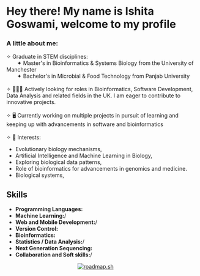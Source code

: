 <H1> Hey there! My name is Ishita Goswami, welcome to my profile</H1>

<H3> A little about me: </H3>
✧ Graduate in STEM disciplines:
<br>
&emsp;&emsp;✦ Master's in Bioinformatics & Systems Biology from the University of Manchester
<br>
&emsp;&emsp;✦ Bachelor's in Microbial & Food Technology from Panjab University
<br><br>
✧ 👩🏻‍💻 Actively looking for roles in Bioinformatics, Software Development, Data Analysis and related fields in the UK. I am eager to contribute to innovative projects.
<br><br>
✧ 🖥️ Currently working on multiple projects in pursuit of learning and keeping up with advancements in software and bioinformatics
<br><br>
✧ 🔬 Interests: 
<ul>
  <li>Evolutionary biology mechanisms,</li>
  <li>Artificial Intelligence and Machine Learning in Biology,</li>
  <li>Exploring biological data patterns,</li>
  <li>Role of bioinformatics for advancements in genomics and medicine.</li>
  <li>Biological systems,</li> 
</ul>

<h2>Skills</h2>
<ul>
  <li><b>Programming Languages:</b></li>
  <li><b>Machine Learning:</b>/</li>
  <li><b>Web and Mobile Development:</b>/</li>
  <li><b>Version Control:</b></li>
  <li><b>Bioinformatics:</b></li>
  <li><b>Statistics / Data Analysis:</b>/</li>
  <li><b>Next Generation Sequencing:</b></li>
  <li><b>Collaboration and Soft skills:</b>/</li>
</ul>
&emsp;&emsp;&emsp;&emsp;&emsp;&emsp;&emsp;&emsp;&emsp;&emsp;&emsp;&emsp;&emsp; 
<a href="https://roadmap.sh"><img src="https://roadmap.sh/card/wide/679907ec1ee9a7b2d0a83c2f?variant=dark&roadmaps=python%2Clinux%2Cgit-github" alt="roadmap.sh"/></a>
<!--
**ishiigos/ishiigos** is a ✨ _special_ ✨ repository because its `README.md` (this file) appears on your GitHub profile.

Here are some ideas to get you started:

- 🔭 I’m currently working on ...
- 🌱 I’m currently learning ...
- 👯 I’m looking to collaborate on ...
- 🤔 I’m looking for help with ...
- 💬 Ask me about ...
- 📫 How to reach me: ...
- 😄 Pronouns: ...
- ⚡ Fun fact: ...
-->
